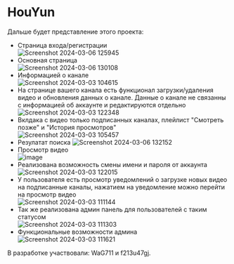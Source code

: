 # HouYun
Дальше будет представление этого проекта:
- Страница входа/регистрации  
![Screenshot 2024-03-06 125945](https://github.com/WaG711/HouYun/assets/137266836/8e3bdeea-2ef1-46fc-bbd4-627da2e1c47c)
- Основная страница  
![Screenshot 2024-03-06 130108](https://github.com/WaG711/HouYun/assets/137266836/aa1cef9e-e697-47d1-811f-b031544cfa2d)
- Информацией о канале  
![Screenshot 2024-03-03 104615](https://github.com/WaG711/HouYun/assets/137266836/bbb3cd97-932c-4d53-bcc8-647fd23efe06)
- На странице вашего канала есть функционал загрузки/удаления видео и обновления данных о канале. Данные о канале не связанны с информацией об аккаунте и редактируются отдельно  
![Screenshot 2024-03-03 122348](https://github.com/WaG711/HouYun/assets/137266836/aa93cb79-39b1-4941-a4b9-2b4989059e8a)
- Вклдака с видео только подписанных каналах, плейлист "Смотреть позже" и "История просмотров"  
![Screenshot 2024-03-03 105457](https://github.com/WaG711/HouYun/assets/137266836/3a1234ec-8f24-4484-9de3-cd282aba9d05)
- Резулатат поиска
 ![Screenshot 2024-03-06 132152](https://github.com/WaG711/HouYun/assets/137266836/2d6058d0-f78d-4cb2-8ec7-fcabdd7a61ae)
- Просмотр видео  
![image](https://github.com/WaG711/HouYun/assets/137266836/95bcfeba-b480-4187-8153-26f02ed261ba)
- Реализована возможность смены имени и пароля от аккаунта  
![Screenshot 2024-03-03 122015](https://github.com/WaG711/HouYun/assets/137266836/83a3642d-68c9-412c-915d-c53db7b29baa)
- У пользователя есть просмотр уведомлений о загрузке новых видео на подписанные каналы, нажатием на уведомление можно перейти на просмотр видео  
![Screenshot 2024-03-03 111144](https://github.com/WaG711/HouYun/assets/137266836/15749bde-7ab3-4db3-8e75-5b9776c8d5be)
- Так же реализована админ панель для пользователей с таким статусом  
![Screenshot 2024-03-03 111303](https://github.com/WaG711/HouYun/assets/137266836/aecdd335-715d-4cda-b048-3cfc462e8d72)
- Функциональные возможности админа  
![Screenshot 2024-03-03 111621](https://github.com/WaG711/HouYun/assets/137266836/b589ee8b-c56e-4431-8242-dbfe5562dd74)

В разработке участвовали: WaG711 и f213u47gj.
